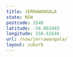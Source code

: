 ```yaml
---
title: JERRAWANGALA
state: NSW
postcode: 2540
latitude: -34.863483
longitude: 150.61644
url: /nsw/jerrawangala/
layout: suburb
---
```

